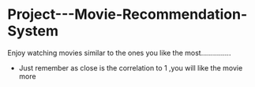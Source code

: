 # Project---Movie-Recommendation-System
Enjoy watching movies similar to the ones you like the most...............
- Just remember as close is the correlation to 1 ,you will like the movie more
